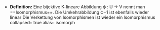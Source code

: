 - **Deﬁnition:** Eine bijektive K-lineare Abbildung ϕ : U → V nennt man ==Isomorphismus==. Die Umkehrabbildung ϕ−1 ist ebenfalls wieder linear Die Verkettung von Isomorphismen ist wieder ein Isomorphismus
  collapsed:: true
alias:: isomorph
